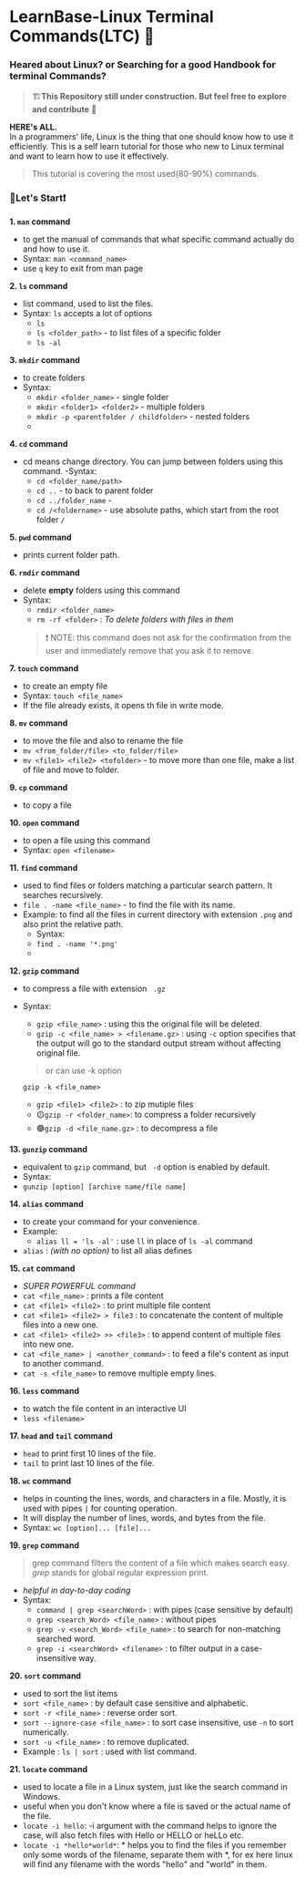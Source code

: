 # LearnBase-Linux Terminal Commands(LTC) :book:
### Heared about Linux? or Searching for a good Handbook for terminal Commands?
> 🏗️**This Repository still under construction. But feel free to explore and contribute** 🤿

**HERE's ALL.**<br>
In a programmers' life, Linux is the thing that one should know how to use it efficiently.
This is a self learn tutorial for those who new to Linux terminal and want to learn how to use it effectively.

> This tutorial is covering the most used(80-90%) commands.<br>

### 📙Let's Start❗

__1. ```man``` command__
 - to get the manual of commands that what specific command actually do and how to use it.
 - Syntax: ```man <command_name>```
 - use ```q``` key to exit from man page


__2. ```ls``` command__
 - list command, used to list the files.
 - Syntax: ```ls``` accepts a lot of options 
   - ```ls```
   - ```ls <folder_path>``` - to list files of a specific folder
   -  ```ls -al``` 
   
   
__3. ```mkdir``` command__
 - to create folders
 - Syntax:
   - ```mkdir <folder_name>``` - single folder
   - ```mkdir <folder1> <folder2>``` - multiple folders
   - ```mkdir -p <parentfolder / childfolder>``` - nested folders
   - 


__4. ```cd``` command__
 - cd means change directory. You can jump between folders using this command.
 -Syntax: 
   - ```cd <folder_name/path>```
   - ```cd ..``` - to back to parent folder
   - ```cd ../folder_name``` - 
   - ```cd /<foldername>``` - use absolute paths, which start from the root folder ```/```


__5. ```pwd``` command__
 - prints current folder path.
 
 
__6. ```rmdir``` command__
 - delete __empty__ folders using this command
 - Syntax:
   - ```rmdir <folder_name>```
   - ```rm -rf <folder>``` : _To delete folders with files in them_
   > ❗ NOTE: this command does not ask for the confirmation from the user and immediately remove that you ask it to remove.


__7. ```touch``` command__
 - to create an empty file
 - Syntax: ```touch <file_name>```
 - If the file already exists, it opens th file in write mode.


__8. ```mv``` command__
 - to move the file and also to rename the file
 - ```mv <from_folder/file> <to_folder/file>``` 
 - ```mv <file1> <file2> <tofolder>``` - to move more than one file, make a list of file and move to folder.


__9. ```cp``` command__
 - to copy a file


__10. ```open``` command__
 - to open a file using this command
 - Syntax: ```open <filename>```
  
  
__11. ```find``` command__
 - used to find files or folders matching a particular search pattern. It searches recursively.
 - ```file . -name <file_name>``` - to find the file with its name.
 - Example: to find all the files in current directory with extension ```.png``` and also print the relative path. 
   - Syntax:
   - ```find . -name '*.png'```
   - 


__12. ```gzip``` command__
 - to compress a file with extension ``` .gz```
 - Syntax: 
   - ```gzip <file_name>``` : using this the original file will be deleted.
   - ```gzip -c <file_name> > <filename.gz>``` : using ```-c``` option specifies that the output will go to the standard output stream without affecting original file.
   
   > or can use -k option 
   
   ```gzip -k <file_name>```
   - ```gzip <file1> <file2>``` : to zip mutiple files
   - 🟡```gzip -r <folder_name>```: to compress a folder recursively
   - 🟢```gzip -d <file_name.gz>``` : to decompress a file


__13. ```gunzip``` command__
 - equivalent to ```gzip``` command, but ``` -d``` option is enabled by default.
 - Syntax: 
  - ```gunzip [option] [archive name/file name]```


__14. ```alias``` command__
 - to create your command for your convenience.
 - Example: 
   - ```alias ll = 'ls -al'``` : use ```ll``` in place of ```ls -al``` command
 - ```alias``` : *(with no option)* to list all alias defines


__15. ```cat``` command__
 - *SUPER POWERFUL command*
 - ```cat <file_name>``` : prints a file content
 - ```cat <file1> <file2>``` : to print multiple file content
 - ```cat <file1> <file2> > file3``` : to concatenate the content of multiple files into a new one.
 - ```cat <file1> <file2> >> <file3>``` : to append content of multiple files into new one.
 - ```cat <file_name> | <another_command>``` : to feed a file's content as input to another command.
 - ```cat -s <file_name>``` to remove multiple empty lines.


__16. ```less``` command__
 - to watch the file content in an interactive UI
 - ```less <filename>```


__17. ```head``` and ```tail``` command__
 - ```head``` to print first 10 lines of the file.
 - ```tail``` to print last 10 lines of the file.


__18. ```wc``` command__
 - helps in counting the lines, words, and characters in a file. Mostly, it is used with pipes ```|``` for counting operation.
 - It will display the number of lines, words, and bytes from the file.
 - Syntax: ```wc [option]... [file]...```


__19. ```grep``` command__
 > grep command filters the content of a file which makes search easy.
 > _grep_ stands for global regular expression print.
 
 - _helpful in day-to-day coding_
 - Syntax: 
   - ```command | grep <searchWord>``` : with pipes (case sensitive by default)
   - ```grep <search_Word> <file_name>``` : without pipes
   - ```grep -v <search_Word> <file_name>``` : to search for non-matching searched word.
   - ```grep -i <searchWord> <filename>``` : to filter output in a case-insensitive way.


__20. ```sort``` command__
 - used to sort the list items
 - ```sort <file_name>``` : by default case sensitive and alphabetic.
 - ```sort -r <file_name>``` : reverse order sort.
 -  ```sort --ignore-case <file_name>``` : to sort case insensitive, use ```-n``` to sort numerically.
 -  ```sort -u <file_name>``` : to remove duplicated.
 -  Example : ```ls | sort``` : used with list command.

__21. ```locate``` command__
- used to locate a file in a Linux system, just like the search command in Windows.
- useful when you don't know where a file is saved or the actual name of the file.
- ```locate -i hello```: -i argument with the command helps to ignore the case, will also fetch files with Hello or HELLO or heLLo etc.
- ```locate -i *hello*world*```: * helps you to find the files if you remember only some words of the filename, separate them with *, for ex here linux will find any filename with the words "hello" and "world" in them.

 
